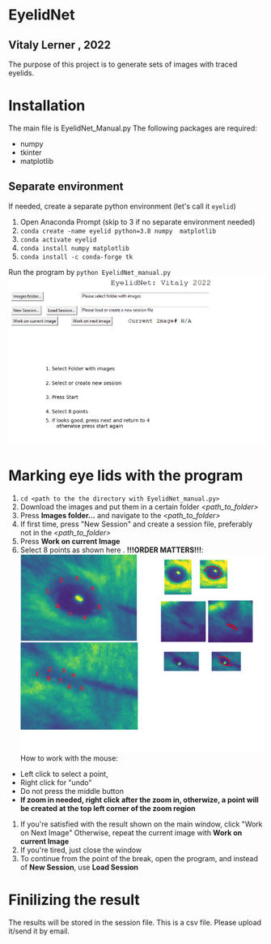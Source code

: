 # EyelidNet
## Vitaly Lerner , 2022

The purpose of this project is to generate sets of images with traced eyelids. 

# Installation
The main file is EyelidNet_Manual.py
The following packages are required:
- numpy
- tkinter
- matplotlib
## Separate environment
If needed, create a separate python environment (let's call it `eyelid`)

1. Open  Anaconda Prompt (skip to 3 if no separate environment needed)
2. `conda create -name eyelid python=3.8 numpy  matplotlib`
3. `conda activate eyelid`
4. `conda install numpy matplotlib`
5. `conda install -c conda-forge tk`


Run the program by 
`python EyelidNet_manual.py`
![explanation image](Explanation2.png)

# Marking eye lids with the program
1. `cd <path to the the directory with EyelidNet_manual.py>`
1. Download the images and put them in a certain folder *<path_to_folder>*
1. Press **Images folder...** and navigate to the *<path_to_folder>*
1. If first time, press "New Session" and create a session file, preferably not in the *<path_to_folder>*
1. Press **Work on current Image**
1. Select 8 points as shown here . **!!!ORDER MATTERS!!!**:
![explanation image](Explanation.png)
How to work with the mouse:
- Left click to select a point, 
- Right click for "undo"
- Do not press the middle button
- **If zoom in needed, right click after the zoom in, otherwize, a point will be created at the top left corner of the zoom region**
1. If you're satisfied with the result shown on the main window, click "Work on Next Image"
Otherwise, repeat the current image with **Work on current Image**
1. If you're tired, just close the window
1. To continue from the point of the break, open the program, and instead of **New Session**, use **Load Session**

# Finilizing the result
The results will be stored in the session file. This is a csv file. Please upload it/send it by email.
